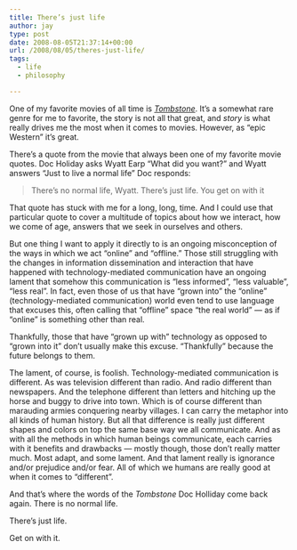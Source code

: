 ```yaml
---
title: There’s just life
author: jay
type: post
date: 2008-08-05T21:37:14+00:00
url: /2008/08/05/theres-just-life/
tags:
  - life
  - philosophy

---
```

One of my favorite movies of all time is _[Tombstone][1]_. It’s a somewhat rare genre for me to favorite, the story is not all that great, and _story_ is what really drives me the most when it comes to movies. However, as “epic Western” it’s great.

There’s a quote from the movie that always been one of my favorite movie quotes. Doc Holiday asks Wyatt Earp “What did you want?” and Wyatt answers “Just to live a normal life” Doc responds:

> There’s no normal life, Wyatt. There’s just life. You get on with it

That quote has stuck with me for a long, long, time. And I could use that particular quote to cover a multitude of topics about how we interact, how we come of age, answers that we seek in ourselves and others.

But one thing I want to apply it directly to is an ongoing misconception of the ways in which we act “online” and “offline.” Those still struggling with the changes in information dissemination and interaction that have happened with technology-mediated communication have an ongoing lament that somehow this communication is “less informed”, “less valuable”, “less real”. In fact, even those of us that have “grown into” the “online” (technology-mediated communication) world even tend to use language that excuses this, often calling that “offline” space “the real world” — as if “online” is something other than real.

Thankfully, those that have “grown up with” technology as opposed to “grown into it” don’t usually make this excuse. “Thankfully” because the future belongs to them.

The lament, of course, is foolish. Technology-mediated communication is different. As was television different than radio. And radio different than newspapers. And the telephone different than letters and hitching up the horse and buggy to drive into town. Which is of course different than marauding armies conquering nearby villages. I can carry the metaphor into all kinds of human history. But all that difference is really just different shapes and colors on top the same base way we all communicate. And as with all the methods in which human beings communicate, each carries with it benefits and drawbacks — mostly though, those don’t really matter much. Most adapt, and some lament. And that lament really is ignorance and/or prejudice and/or fear. All of which we humans are really good at when it comes to “different”.

And that’s where the words of the _Tombstone_ Doc Holliday come back again. There is no normal life.

There’s just life.

Get on with it.

 [1]: http://www.imdb.com/title/tt0108358/